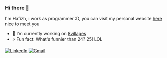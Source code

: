 ### Hi there 👋

<!--
**hafizhrf/hafizhrf** is a ✨ _special_ ✨ repository because its `README.md` (this file) appears on your GitHub profile.

Here are some ideas to get you started:

- 🔭 I’m currently working on ...
- 🌱 I’m currently learning ...
- 👯 I’m looking to collaborate on ...
- 🤔 I’m looking for help with ...
- 💬 Ask me about ...
- 📫 How to reach me: ...
- 😄 Pronouns: ...
- ⚡ Fun fact: ...
-->
I'm Hafizh, i work as programmer :D, you can visit my personal website [here](https://me.hafizhrf.vercel.app/)
nice to meet you


- 🔭 I’m currently working on [8villages](https://github.com/8villages)
- ⚡ Fun fact: What's funnier than 24? 25! LOL

<a href="https://www.linkedin.com/in/hafizhrf/"><img src="https://img.shields.io/badge/LinkedIn--_.svg?style=social&logo=linkedin" alt="LinkedIn"></a>
<a href="https://mail.google.com/mail/?view=cm&fs=1&to=hafizhrf@yahoo.com&su=&body="><img src="https://img.shields.io/badge/gmail--_.svg?style=social&logo=gmail" alt="Gmail"></a>

